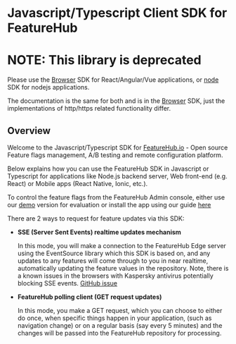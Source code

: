 # Javascript/Typescript Client SDK for FeatureHub

# NOTE: This library is deprecated

Please use the [Browser](https://www.npmjs.com/package/@featurehub/javascript-client-sdk) SDK for React/Angular/Vue applications,
or [node](https://www.npmjs.com/package/@featurehub/javascript-node-sdk) SDK for nodejs applications. 

The documentation is the same for
both and is in the [Browser](https://www.npmjs.com/package/@featurehub/javascript-client-sdk) SDK, just the implementations of http/https
related functionality differ. 

## Overview
Welcome to the Javascript/Typescript SDK for [FeatureHub.io](https://featurehub.io) - Open source Feature flags management, A/B testing and remote configuration platform.

Below explains how you can use the FeatureHub SDK in Javascript or Typescript for applications like Node.js
backend server, Web front-end (e.g. React) or Mobile apps (React Native, Ionic, etc.). 

To control the feature flags from the FeatureHub Admin console, either use our [demo](https://demo.featurehub.io) version for evaluation or install the app using our guide [here](http://docs.featurehub.io/#_installation)

There are 2 ways to request for feature updates via this SDK:

- **SSE (Server Sent Events) realtime updates mechanism** 
  
  In this mode, you will make a connection to the FeatureHub Edge server using the EventSource library which this SDK is based on, and any updates to any features will come through to you in near realtime, automatically updating the feature values in the repository.
Note, there is a known issues in the browsers with Kaspersky antivirus potentially blocking SSE events. [GitHub issue](https://github.com/featurehub-io/featurehub/issues/296) 

- **FeatureHub polling client (GET request updates)** 
  
  In this mode, you make a GET request, which you can choose to either do once, when specific things happen in your application,
  (such as navigation change) or on a regular basis (say every 5 minutes) and the changes will be passed into the FeatureHub repository for processing.

